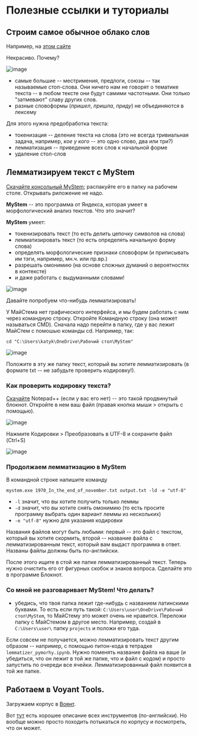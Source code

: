 # Полезные ссылки и туториалы 
## Строим самое обычное облако слов 
Например, на [этом сайте](https://wordscloud.pythonanywhere.com/)

Некрасиво. Почему? 

![image](https://github.com/user-attachments/assets/2602cc9e-6166-406d-86b4-636dd02c79fe)

* самые большие -- местримения, предлоги, союзы -- так называемые стоп-слова. Они ничего нам не говорят о тематике текста -- в любом тексте они будут самими частотными. Они только "затмевают" славу других слов. 
* разные словоформы (_пришел_, _пришла_, _приду_) не объединяются в лексему

Для этого нужна предобработка текста: 
* токенизация -- деление текста на слова (это не всегда тривиальная задача, например, _кое у кого_ -- это одно слово, два или три?)
* лемматизация -- приведение всех слов к начальной форме
* удаление стол-слов

## Лемматизируем текст с MyStem
[Скачайте консольный MyStem](https://yandex.ru/dev/mystem/); распакуйте его в папку на рабочем столе. Открывать риложение не надо. 

**MyStem** -- это программа от Яндекса, которая умеет в морфологический анализ текстов. Что это значит? 

**MyStem** умеет: 
* токенизировать текст (то есть делить цепочку символов на слова)
* лемматизировать текст (то есть определять начальную форму слова)
* определять морфологические признаки словоформ (и приписывать им тэги, например, мн.ч. или пр.вр.)
* разрешать омонимию (на основе сложных думаний о вероятностях в контексте)
* и даже работать  с выдуманными словами!

![image](https://github.com/user-attachments/assets/567c89a8-7faf-469f-b4ac-e879b18da3d4)

Давайте попробуем что-нибудь лемматизировать! 

У МайСтема нет графического интерфейса, и мы будем работать с ним через командную строку. Откройте Командную строку (она может называться CMD). Сначала надо перейти в папку, где у вас лежит МайСтем с помошью команды cd. Например, так:

`cd "C:\Users\katyk\OneDrive\Рабочий стол\MyStem"`

![image](https://github.com/user-attachments/assets/615301bb-f4a4-4bf0-894f-fb7e7e11ef39)

Положите в эту же папку текст, который вы хотите лемматизировать (в формате txt -- не забудьте проверить кодировку!). 

### Как проверить кодировку текста? 
[Скачайте](https://notepad-plus-plus.org/downloads/) Notepad++ (если у вас его нет) -- это такой продвинутый блокнот. Откройте в нем ваш файл (правая кнопка мыши > открыть с помощью). 

![image](https://github.com/user-attachments/assets/5d3885ad-870e-4780-8844-81271a16038c)

Нажмите Кодировки > Преобразовать в UTF-8 и сохраните файл (Ctrl+S)

![image](https://github.com/user-attachments/assets/896d10ef-5117-4d79-a9a1-9151cfcf019e)

### Продолжаем лемматизацию в MyStem
В командной строке напишите команду

`mystem.exe 1970_In_the_end_of_november.txt output.txt -ld -e "utf-8"`

* `-l` значит, что вы хотите получить только леммы
* `-d` значит, что вы хотите снять омонимию (то есть просите программу выбрать один вариант леммы из нескольких)
* `-e "utf-8"` нужно для указания кодировки

Названия файлов могут быть любыми: первый -- это файл с текстом, который вы хотите скормить, второй -- название файла с лемматизированным текст, который вам выдаст программа в ответ. Названы файлы должны быть по-английски. 

После этого ищите в стой же папке лемматизированный текст. Теперь нужно очистить его от фигурных скобок и знаков вопроса. Сделайте это в программе Блокнот. 

### Со мной не разговаривает MyStem! Что делать? 
* убедись, что твоя папка лежит где-нибудь с названием латинскими буквами. То есть если путь такой: `C:\Users\user\OneDrive\Рабочий стол\MyStem`, то МайСтему это может очень не нравится. Переложи папку с МайСтемом в другое место. Например, создай в `C:\Users\user\` папку `projects` и положи его туда.

Если совсем не получается, можно лемматизировать текст другим образом -- например, с помощью питон-кода в тетрадке `lemmatizer_pymorhy.ipynb`. Нужно поменять название файла на ваше (и убедиться, что он лежит в той же папке, что и файл с кодом) и просто запустить по очереди все ячейки. Лемматизированный файл появится в той же папке. 

## Работаем в Voyant Tools. 
Загружаем корпус в [Воянт](https://voyant-tools.org/). 

Вот [тут](https://voyant-tools.org/docs/) есть хорошее описание всех инструментов (по-английски). Но вообще можно просто походить потыкаться по корпусу и посмотреть, что он может. 
